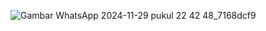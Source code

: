 ![Gambar WhatsApp 2024-11-29 pukul 22 42 48_7168dcf9](https://github.com/user-attachments/assets/8fac0533-60f4-45eb-bec8-eaaece744fa0)
